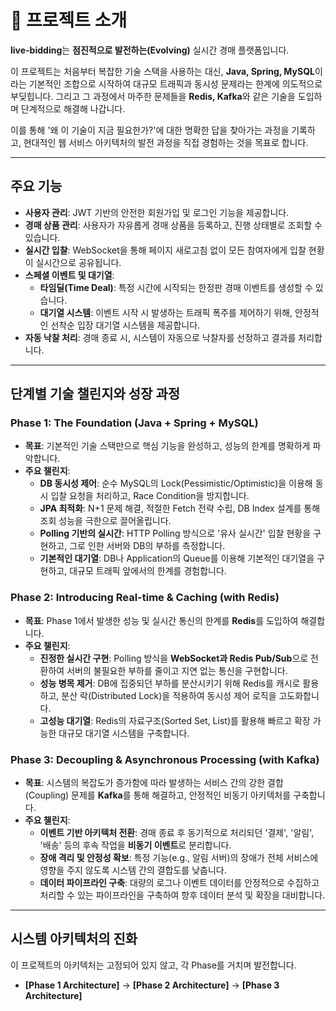 # 🚀 프로젝트 소개

**live-bidding**는 **점진적으로 발전하는(Evolving)** 실시간 경매 플랫폼입니다.

이 프로젝트는 처음부터 복잡한 기술 스택을 사용하는 대신, **Java, Spring, MySQL**이라는 기본적인 조합으로 시작하여 대규모 트래픽과 동시성 문제라는 한계에 의도적으로 부딪힙니다. 그리고 그 과정에서 마주한 문제들을 **Redis, Kafka**와 같은 기술을 도입하며 단계적으로 해결해 나갑니다.

이를 통해 '왜 이 기술이 지금 필요한가?'에 대한 명확한 답을 찾아가는 과정을 기록하고, 현대적인 웹 서비스 아키텍처의 발전 과정을 직접 경험하는 것을 목표로 합니다.

---

## 주요 기능

* **사용자 관리**: JWT 기반의 안전한 회원가입 및 로그인 기능을 제공합니다.
* **경매 상품 관리**: 사용자가 자유롭게 경매 상품을 등록하고, 진행 상태별로 조회할 수 있습니다.
* **실시간 입찰**: WebSocket을 통해 페이지 새로고침 없이 모든 참여자에게 입찰 현황이 실시간으로 공유됩니다.
* **스페셜 이벤트 및 대기열**:
    * **타임딜(Time Deal)**: 특정 시간에 시작되는 한정판 경매 이벤트를 생성할 수 있습니다.
    * **대기열 시스템**: 이벤트 시작 시 발생하는 트래픽 폭주를 제어하기 위해, 안정적인 선착순 입장 대기열 시스템을 제공합니다.
* **자동 낙찰 처리**: 경매 종료 시, 시스템이 자동으로 낙찰자를 선정하고 결과를 처리합니다.

---

## 단계별 기술 챌린지와 성장 과정

### **Phase 1: The Foundation (Java + Spring + MySQL)**

* **목표**: 기본적인 기술 스택만으로 핵심 기능을 완성하고, 성능의 한계를 명확하게 파악합니다.
* **주요 챌린지**:
    * **DB 동시성 제어**: 순수 MySQL의 Lock(Pessimistic/Optimistic)을 이용해 동시 입찰 요청을 처리하고, Race Condition을 방지합니다.
    * **JPA 최적화**: N+1 문제 해결, 적절한 Fetch 전략 수립, DB Index 설계를 통해 조회 성능을 극한으로 끌어올립니다.
    * **Polling 기반의 실시간**: HTTP Polling 방식으로 '유사 실시간' 입찰 현황을 구현하고, 그로 인한 서버와 DB의 부하를 측정합니다.
    * **기본적인 대기열**: DB나 Application의 Queue를 이용해 기본적인 대기열을 구현하고, 대규모 트래픽 앞에서의 한계를 경험합니다.

### **Phase 2: Introducing Real-time & Caching (with Redis)**

* **목표**: Phase 1에서 발생한 성능 및 실시간 통신의 한계를 **Redis**를 도입하여 해결합니다.
* **주요 챌린지**:
    * **진정한 실시간 구현**: Polling 방식을 **WebSocket과 Redis Pub/Sub**으로 전환하여 서버의 불필요한 부하를 줄이고 지연 없는 통신을 구현합니다.
    * **성능 병목 제거**: DB에 집중되던 부하를 분산시키기 위해 Redis를 캐시로 활용하고, 분산 락(Distributed Lock)을 적용하여 동시성 제어 로직을 고도화합니다.
    * **고성능 대기열**: Redis의 자료구조(Sorted Set, List)를 활용해 빠르고 확장 가능한 대규모 대기열 시스템을 구축합니다.

### **Phase 3: Decoupling & Asynchronous Processing (with Kafka)**

* **목표**: 시스템의 복잡도가 증가함에 따라 발생하는 서비스 간의 강한 결합(Coupling) 문제를 **Kafka**를 통해 해결하고, 안정적인 비동기 아키텍처를 구축합니다.
* **주요 챌린지**:
    * **이벤트 기반 아키텍처 전환**: 경매 종료 후 동기적으로 처리되던 '결제', '알림', '배송' 등의 후속 작업을 **비동기 이벤트**로 분리합니다.
    * **장애 격리 및 안정성 확보**: 특정 기능(e.g., 알림 서버)의 장애가 전체 서비스에 영향을 주지 않도록 시스템 간의 결합도를 낮춥니다.
    * **데이터 파이프라인 구축**: 대량의 로그나 이벤트 데이터를 안정적으로 수집하고 처리할 수 있는 파이프라인을 구축하여 향후 데이터 분석 및 확장을 대비합니다.

---

## 시스템 아키텍처의 진화

이 프로젝트의 아키텍처는 고정되어 있지 않고, 각 Phase를 거치며 발전합니다.

* **[Phase 1 Architecture]** -> **[Phase 2 Architecture]** -> **[Phase 3 Architecture]**
